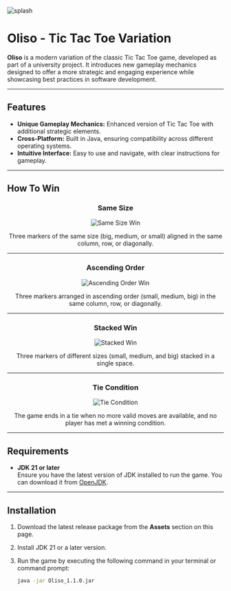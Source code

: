 ![splash](https://github.com/user-attachments/assets/d58c5152-970c-47ac-9332-5a1ec49060a6)


# Oliso - Tic Tac Toe Variation  

**Oliso** is a modern variation of the classic Tic Tac Toe game, developed as part of a university project. It introduces new gameplay mechanics designed to offer a more strategic and engaging experience while showcasing best practices in software development.

---

## Features  

- **Unique Gameplay Mechanics:** Enhanced version of Tic Tac Toe with additional strategic elements.  
- **Cross-Platform:** Built in Java, ensuring compatibility across different operating systems.  
- **Intuitive Interface:** Easy to use and navigate, with clear instructions for gameplay.  

---

## How To Win

<h3 align="center">Same Size</h3>
<p align="center">
  <img src="https://github.com/user-attachments/assets/4e24cc35-f0d4-4dfe-b2d0-388fd9926664" alt="Same Size Win" />
</p>

<p align="center">
  Three markers of the same size (big, medium, or small) aligned in the same column, row, or diagonally.
</p>


<hr>

<h3 align="center">Ascending Order</h3>
<p align="center">
  <img src="https://github.com/user-attachments/assets/553c2f5f-afe8-4f09-9205-43fae9ed8d41" alt="Ascending Order Win" />
</p>

<p align="center">
  Three markers arranged in ascending order (small, medium, big) in the same column, row, or diagonally.
</p>

<hr>

<h3 align="center">Stacked Win</h3>
<p align="center">
  <img src="https://github.com/user-attachments/assets/26c26b4f-d85d-4deb-80c1-c700b2bf8743" alt="Stacked Win" />
</p>

<p align="center">
  Three markers of different sizes (small, medium, and big) stacked in a single space.
</p>

<hr>

<h3 align="center">Tie Condition</h3>
<p align="center">
  <img src="https://github.com/user-attachments/assets/001ca93a-49ef-40ed-89d8-8312400ee3a8" alt="Tie Condition" />
</p>


<p align="center">
  The game ends in a tie when no more valid moves are available, and no player has met a winning condition.
</p>


---

## Requirements  

- **JDK 21 or later**  
  Ensure you have the latest version of JDK installed to run the game. You can download it from [OpenJDK](https://openjdk.org/).

---

## Installation  

1. Download the latest release package from the **Assets** section on this page.  
2. Install JDK 21 or a later version.  
3. Run the game by executing the following command in your terminal or command prompt:  

   ```sh
   java -jar Oliso_1.1.0.jar
   ```
